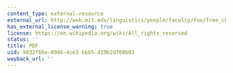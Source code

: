 ```yaml
---
content_type: external-resource
external_url: http://web.mit.edu/linguistics/people/faculty/fox/free_choice.pdf
has_external_license_warning: true
license: https://en.wikipedia.org/wiki/All_rights_reserved
status: ''
title: PDF
uid: 9032f6be-0946-4ce3-bbb5-d19b2d760b03
wayback_url: ''
---
```

